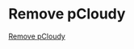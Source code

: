 # Remove pCloudy

[Remove pCloudy](https://docs.developer.tech.gov.sg/docs/ship-hats-portal-guide/#/manage-tools?id=remove-project-tools)

